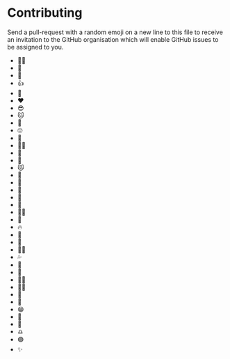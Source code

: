 # Contributing

Send a pull-request with a random emoji on a new line to this file to receive an invitation to the GitHub organisation which will enable GitHub issues to be assigned to you.

- 🏴‍☠️
- 👑
- 🧪 
- 👍 
- 🎂
- ❤️
- 😎
- 🐱
- 🎈
- 🙄
- 🧉
- 🏳️‍⚧️
- 🚀
- 🐼
- 😻
- 🤩
- 🍕
- 🧙‍️
- 🎱
- 🐨
- 👨‍💻
- 🦠
- 🔥
- 🥚
- 🤑
- 💅🏽
- 💦
- 🦇
- 💪
- 🏳️‍🌈
- 🤸‍♂️
- 🤖
- 🦥
- 😁
- 🤨
- 🙌
- ♎️
- 🟣
- ✨
